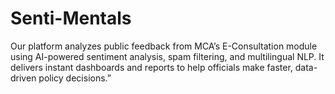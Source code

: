 # Senti-Mentals
Our platform analyzes public feedback from MCA’s E-Consultation module using AI-powered sentiment analysis, spam filtering, and multilingual NLP. It delivers instant dashboards and reports to help officials make faster, data-driven policy decisions.”
